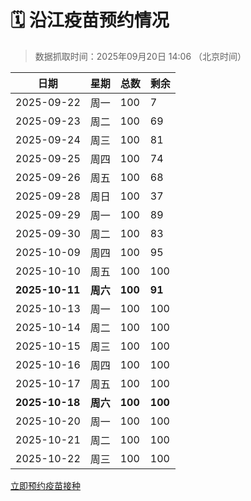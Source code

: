 # 🗓️ 沿江疫苗预约情况

> 数据抓取时间：2025年09月20日 14:06 （北京时间）

| 日期 | 星期 | 总数 | 剩余 |
|------|------|------|------|
| 2025-09-22 | 周一 | 100 | 7 |
| 2025-09-23 | 周二 | 100 | 69 |
| 2025-09-24 | 周三 | 100 | 81 |
| 2025-09-25 | 周四 | 100 | 74 |
| 2025-09-26 | 周五 | 100 | 68 |
| 2025-09-28 | 周日 | 100 | 37 |
| 2025-09-29 | 周一 | 100 | 89 |
| 2025-09-30 | 周二 | 100 | 83 |
| 2025-10-09 | 周四 | 100 | 95 |
| 2025-10-10 | 周五 | 100 | 100 |
| **2025-10-11** | **周六** | **100** | **91** |
| 2025-10-13 | 周一 | 100 | 100 |
| 2025-10-14 | 周二 | 100 | 100 |
| 2025-10-15 | 周三 | 100 | 100 |
| 2025-10-16 | 周四 | 100 | 100 |
| 2025-10-17 | 周五 | 100 | 100 |
| **2025-10-18** | **周六** | **100** | **100** |
| 2025-10-20 | 周一 | 100 | 100 |
| 2025-10-21 | 周二 | 100 | 100 |
| 2025-10-22 | 周三 | 100 | 100 |


<div class="button-container">
<a class="btn" href="http://yfzweb.ishequ.net/#/login" target="_blank">立即预约疫苗接种</a>
</div>
